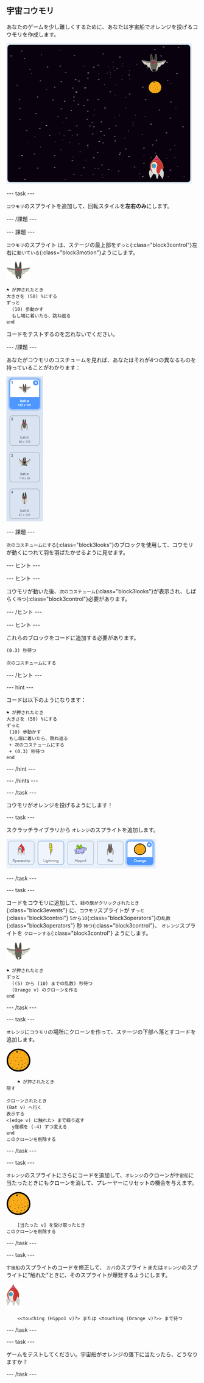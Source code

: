 ## 宇宙コウモリ

あなたのゲームを少し難しくするために、あなたは宇宙船でオレンジを投げるコウモリを作成します。

![宇宙船にオレンジを投げるコウモリ](images/bat-oranges.png)

\--- task \---

`コウモリ`のスプライトを追加して、回転スタイルを**左右のみ**にします。

\--- /課題 \---

\--- 課題 \---

`コウモリ`のスプライト は、ステージの最上部を`ずっと`{:class="block3control"}左右に`動いている`{:class="block3motion"}ようにします。

![コウモリのスプライト](images/bat-sprite.png)

```blocks3
⚑ が押されたとき
大きさを (50) %にする
ずっと 
  (10) 歩動かす
  もし端に着いたら、跳ね返る
end
```

コードをテストするのを忘れないでください。

\--- /課題 \---

あなたがコウモリのコスチュームを見れば、あなたはそれが4つの異なるものを持っていることがわかります：

![スクリーンショット](images/invaders-bat-costume.png)

\--- 課題 \---

`次のコスチュームにする`{:class="block3looks"}のブロックを使用して、コウモリが動くにつれて羽を羽ばたかせるように見せます。

\--- ヒント \---

\--- ヒント \---

コウモリが動いた後、`次のコスチューム`{:class="block3looks"}が表示され、しばらく`待つ`{:class="block3control"}必要があります。

\--- /ヒント \---

\--- ヒント \---

これらのブロックをコードに追加する必要があります。

```blocks3
(0.3) 秒待つ

次のコスチュームにする
```

\--- /ヒント \---

\--- hint \---

コードは以下のようになります：

```blocks3
⚑ が押されたとき
大きさを (50) %にする
ずっと 
 (10) 歩動かす
 もし端に着いたら、跳ね返る
 + 次のコスチュームにする
 + (0.3) 秒待つ
end
```

\--- /hint \---

\--- /hints \---

\--- /task \---

コウモリがオレンジを投げるようにします！

\--- task \---

スクラッチライブラリから `オレンジ`のスプライトを追加します。

![スクリーンショット](images/invaders-orange.png)

\--- /task \---

\--- task \---

コードをコウモリに追加して、`緑の旗がクリックされたとき`{:class="block3events"} に、`コウモリ`スプライトが `ずっと`{:class="block3control"} `5から10`{:class="block3operators"}の`乱数`{:class="block3operators"} 秒 `待つ`{:class="block3control"}、 `オレンジ`スプライトを `クローンする`{:class="block3control"} ようにします。

![コウモリのスプライト](images/bat-sprite.png)

```blocks3
⚑ が押されたとき
ずっと 
  ((5) から (10) までの乱数) 秒待つ
  (Orange v) のクローンを作る
end
```

\--- /task \---

\--- task \---

`オレンジ`に`コウモリ`の場所にクローンを作って、ステージの下部へ落とすコードを追加します。

![オレンジのスプライト](images/orange-sprite.png)

```blocks3
    ⚑ が押されたとき
隠す

クローンされたとき
(Bat v) へ行く
表示する
<(edge v) に触れた> まで繰り返す 
  y座標を (-4) ずつ変える
end
このクローンを削除する
```

\--- /task \---

\--- task \---

`オレンジ`のスプライトにさらにコードを追加して、`オレンジ`のクローンが`宇宙船`に当たったときにもクローンを消して、プレーヤーにリセットの機会を与えます。

![オレンジのスプライト](images/orange-sprite.png)

```blocks3
    [当たった v] を受け取ったとき
このクローンを削除する
```

\--- /task \---

\--- task \---

`宇宙船`のスプライトのコードを修正して、 `カバ`のスプライトまたは`オレンジ`のスプライトに"触れた"ときに、そのスプライトが爆発するようにします。

![ロケットスプライト](images/rocket-sprite.png)

```blocks3
    <<touching (Hippo1 v)?> または <touching (Orange v)?>> まで待つ
```

\--- /task \---

\--- task \---

ゲームをテストしてください。宇宙船がオレンジの落下に当たったら、どうなりますか？

\--- /task \---
